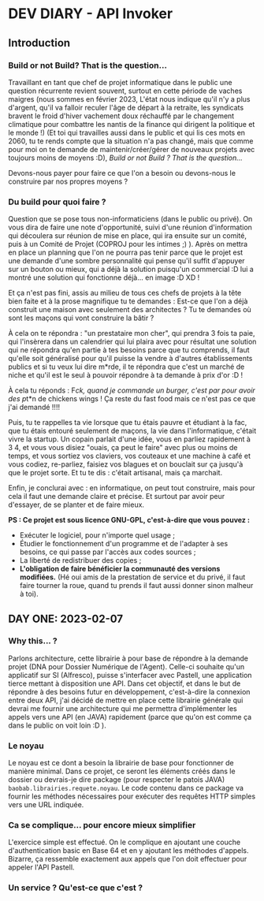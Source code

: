 # DEV DIARY - API Invoker

## Introduction
### Build or not Build? That is the question...
Travaillant en tant que chef de projet informatique dans le public une question récurrente
revient souvent, surtout en cette période de vaches maigres (nous sommes en février 2023, L'état nous indique qu'il n'y
a plus d'argent, qu'il va falloir reculer l'âge de départ à la retraite, les syndicats bravent le froid d'hiver
vachement doux réchauffé par le changement climatique pour combattre les nantis de la finance qui dirigent la politique
et le monde !) (Et toi qui travailles aussi dans le public et qui lis ces mots en 2060, tu te rends compte que la
situation n'a pas changé, mais que comme pour moi on te demande de maintenir/créer/gérer de nouveaux projets avec toujours
moins de moyens :D), *Build or not Build ? That is the question...*

Devons-nous payer pour faire ce que l'on a besoin ou devons-nous le construire par nos propres moyens ?

### Du build pour quoi faire ?
Question que se pose tous non-informaticiens (dans le public ou privé). On vous dira de faire une note d'opportunité,
suivi d'une réunion d'information qui découlera sur réunion de mise en place, qui ira ensuite sur un comité, puis à un
Comité de Projet (COPROJ pour les intimes ;) ). Après on mettra en place un planning que l'on ne pourra pas tenir parce
que le projet est une demande d'une sombre personnalité qui pense qu'il suffit d'appuyer sur un bouton ou mieux, qui a
déjà la solution puisqu'un commercial :D lui a montré une solution qui fonctionne déjà... en image :D XD !

Et ça n'est pas fini, assis au milieu de tous ces chefs de projets à la tête bien faite et à la prose magnifique tu te
demandes : Est-ce que l'on a déjà construit une maison avec seulement des architectes ? Tu te demandes où sont les
maçons qui vont construire la bâtir ?

À cela on te répondra : "un prestataire mon cher", qui prendra 3 fois ta paie, qui l'insèrera dans un calendrier qui
lui plaira avec pour résultat une solution qui ne répondra qu'en partie à tes besoins parce que tu comprends, il faut
qu'elle soit généralisé pour qu'il puisse la vendre à d'autres établissements publics et si tu veux lui dire m*rde, il
te répondra que c'est un marché de niche et qu'il est le seul à pouvoir répondre à ta demande à prix d'or :D !

À cela tu réponds : F*ck, quand je commande un burger, c'est par pour avoir des p*t*n de chickens wings ! Ça reste
du fast food mais ce n'est pas ce que j'ai demandé !!!!

Puis, tu te rappelles ta vie lorsque que tu étais pauvre et étudiant à la fac, que tu étais entouré seulement de maçons,
la vie dans l'informatique, c'était vivre la startup. Un copain parlait d'une idée, vous en parliez rapidement à 3 4, et
vous vous disiez "ouais, ça peut le faire" avec plus ou moins de temps, et vous sortiez vos claviers, vos couteaux et
une machine à café et vous codiez, re-parliez, faisiez vos blagues et on bouclait sur ça jusqu'à que le projet sorte.
Et tu te dis : c'était artisanal, mais ça marchait.

Enfin, je conclurai avec : en informatique, on peut tout construire, mais pour cela il faut une demande claire et
précise. Et surtout par avoir peur d'essayer, de se planter et de faire mieux.

**PS : Ce projet est sous licence GNU-GPL, c'est-à-dire que vous pouvez :**
* Exécuter le logiciel, pour n'importe quel usage ;
* Étudier le fonctionnement d'un programme et de l'adapter à ses besoins, ce qui passe par l'accès aux codes sources ;
* La liberté de redistribuer des copies ;
* **L'obligation de faire bénéficier la communauté des versions modifiées.** (Hé oui amis de la prestation de service et
  du privé, il faut faire tourner la roue, quand tu prends il faut aussi donner sinon malheur à toi).

## DAY ONE: 2023-02-07
### Why this... ?
Parlons architecture, cette librairie à pour base de répondre à la demande projet (DNA pour Dossier Numérique de
l'Agent). Celle-ci souhaite qu'un applicatif sur SI (Alfresco), puisse s'interfacer avec Pastell, une application tierce
mettant à disposition une API. Dans cet objectif, et dans le but de répondre à des besoins futur en développement,
c'est-à-dire la connexion entre deux API, j'ai décidé de mettre en place cette librairie générale qui devrai me fournir
une architecture qui me permettra d'implémenter les appels vers une API (en JAVA) rapidement (parce que qu'on est comme
ça dans le public on voit loin :D ).

### Le noyau
Le noyau est ce dont a besoin la librairie de base pour fonctionner de manière minimal. Dans ce projet, ce seront
les éléments créés dans le dossier ou devrais-je dire package (pour respecter le patois JAVA)
<code>baobab.librairies.requete.noyau</code>. Le code contenu dans ce package va fournir les méthodes nécessaires pour
exécuter des requêtes HTTP simples vers une URL indiquée.

### Ca se complique... pour encore mieux simplifier
L'exercice simple est effectué. On le complique en ajoutant une couche d'authentication basic en Base 64 et en y 
ajoutant les méthodes d'appels. Bizarre, ça ressemble exactement aux appels que l'on doit effectuer pour appeler l'API 
Pastell.

### Un service ? Qu'est-ce que c'est ?

